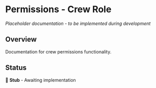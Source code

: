 # Permissions - Crew Role

*Placeholder documentation - to be implemented during development*

## Overview
Documentation for crew permissions functionality.

## Status
🔨 **Stub** - Awaiting implementation